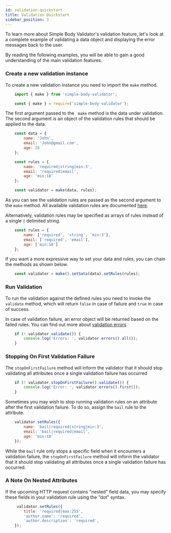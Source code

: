 ```yaml
---
id: validation-quickstart
title: Validation Quickstart
sidebar_position: 3 
---
```


To learn more about Simple Body Validator's validation feature, let's look at a complete example of validating a data object and displaying the error messages back to the user.

By reading the following examples, you will be able to gain a good understanding of the main validation features.

### Create a new validation instance

To create a new validation instance you need to import the <code>make</code> method.


```js
    import { make } from 'simple-body-validator';
```

```js
    const { make } = require('simple-body-validator');
```

The first argument passed to the <code> make</code> method is the data under validation. The second argument is an object of the validation rules that should be applied to the data.

```js
    const data = {
        name: 'John',
        email: 'John@gmail.com',
        age: 28
    };

    const rules = {
        name: 'required|string|min:3',
        email: 'required|email',
        age: 'min:18'
    };

    const validator = make(data, rules);
```

As you can see the validation rules are passed as the second argument to the <code>make</code> method. All available validation rules are documented [here](/available-validation-rules).

Alternatively, validation rules may be specified as arrays of rules instead of a single <code>|</code> delimited string.

```js
    const rules = {
        name: ['required', 'string', 'min:3'],
        email: ['required', 'email'],
        age: ['min:18']
    };
```

If you want a more expressive way to set your data and rules, you can chain the methods as shown below.

```js
    const validator = make().setSata(data).setRules(rules);
```


### Run Validation

To run the validation against the defined rules you need to invoke the <code>validate</code> method, which will return <code>false</code> in case of failure and <code>true</code> in case of success.

In case of validation failure, an error object will be returned based on the failed rules. You can find out more about [validation errors](/error-messages/working-with-error-messages)

```js
    if (! validator.validate()) {
        console.log('Errors: ', validator.errors().all());
    }
```

### Stopping On First Validation Failure

The <code>stopOnFirstFailure</code> method will inform the validator that it should stop validating all attributes once a single validation failure has occurred


```js
    if (! validator.stopOnFirstFailure().validate()) {
        console.log('Error: ', validator.errors().first());
    }
```

Sometimes you may wish to stop running validation rules on an attribute after the first validation failure. To do so, assign the <code>bail</code> rule to the attribute.

```js
    validator.setRules({
        name: 'bail|required|string|min:3',
        email: 'bail|required|email',
        age: 'min:18'
    });
```

While the <code>bail</code> rule only stops a specific field when it encounters a validation failure, the <code>stopOnFirstFailure</code> method will inform the validator that it should stop validating all attributes once a single validation failure has occurred.

### A Note On Nested Attributes

If the upcoming HTTP request contains "nested" field data, you may specify these fields in your validation rule using the "dot" syntax.

```js
     validator.setRules({
        title: 'required|max:255',
        'author.name': 'required',
        'author.description': 'required',
    });
```
